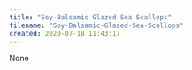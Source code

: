 ```yaml
---
title: "Soy-Balsamic Glazed Sea Scallops"
filename: "Soy-Balsamic-Glazed-Sea-Scallops"
created: 2020-07-18 11:43:17
---
```

None
